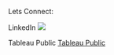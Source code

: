 



Lets Connect:

LinkedIn   <a href="www.linkedin.com/in/kishanpateldata"><img src =”https://github.com/Kishp92/Kishp92/blob/dbef21c96a5d5323b5892c8c2428640d1dbddef9/LinkedIn_logo_initials.png”></a>

Tableau Public <a href="https://public.tableau.com/app/profile/kishan.patel2847#!/">Tableau Public</a>
